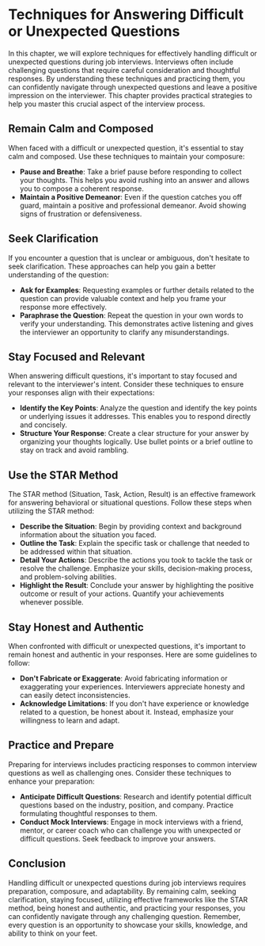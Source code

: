 Techniques for Answering Difficult or Unexpected Questions
===================================================================

In this chapter, we will explore techniques for effectively handling difficult or unexpected questions during job interviews. Interviews often include challenging questions that require careful consideration and thoughtful responses. By understanding these techniques and practicing them, you can confidently navigate through unexpected questions and leave a positive impression on the interviewer. This chapter provides practical strategies to help you master this crucial aspect of the interview process.

Remain Calm and Composed
------------------------

When faced with a difficult or unexpected question, it's essential to stay calm and composed. Use these techniques to maintain your composure:

* **Pause and Breathe**: Take a brief pause before responding to collect your thoughts. This helps you avoid rushing into an answer and allows you to compose a coherent response.
* **Maintain a Positive Demeanor**: Even if the question catches you off guard, maintain a positive and professional demeanor. Avoid showing signs of frustration or defensiveness.

Seek Clarification
------------------

If you encounter a question that is unclear or ambiguous, don't hesitate to seek clarification. These approaches can help you gain a better understanding of the question:

* **Ask for Examples**: Requesting examples or further details related to the question can provide valuable context and help you frame your response more effectively.
* **Paraphrase the Question**: Repeat the question in your own words to verify your understanding. This demonstrates active listening and gives the interviewer an opportunity to clarify any misunderstandings.

Stay Focused and Relevant
-------------------------

When answering difficult questions, it's important to stay focused and relevant to the interviewer's intent. Consider these techniques to ensure your responses align with their expectations:

* **Identify the Key Points**: Analyze the question and identify the key points or underlying issues it addresses. This enables you to respond directly and concisely.
* **Structure Your Response**: Create a clear structure for your answer by organizing your thoughts logically. Use bullet points or a brief outline to stay on track and avoid rambling.

Use the STAR Method
-------------------

The STAR method (Situation, Task, Action, Result) is an effective framework for answering behavioral or situational questions. Follow these steps when utilizing the STAR method:

* **Describe the Situation**: Begin by providing context and background information about the situation you faced.
* **Outline the Task**: Explain the specific task or challenge that needed to be addressed within that situation.
* **Detail Your Actions**: Describe the actions you took to tackle the task or resolve the challenge. Emphasize your skills, decision-making process, and problem-solving abilities.
* **Highlight the Result**: Conclude your answer by highlighting the positive outcome or result of your actions. Quantify your achievements whenever possible.

Stay Honest and Authentic
-------------------------

When confronted with difficult or unexpected questions, it's important to remain honest and authentic in your responses. Here are some guidelines to follow:

* **Don't Fabricate or Exaggerate**: Avoid fabricating information or exaggerating your experiences. Interviewers appreciate honesty and can easily detect inconsistencies.
* **Acknowledge Limitations**: If you don't have experience or knowledge related to a question, be honest about it. Instead, emphasize your willingness to learn and adapt.

Practice and Prepare
--------------------

Preparing for interviews includes practicing responses to common interview questions as well as challenging ones. Consider these techniques to enhance your preparation:

* **Anticipate Difficult Questions**: Research and identify potential difficult questions based on the industry, position, and company. Practice formulating thoughtful responses to them.
* **Conduct Mock Interviews**: Engage in mock interviews with a friend, mentor, or career coach who can challenge you with unexpected or difficult questions. Seek feedback to improve your answers.

Conclusion
----------

Handling difficult or unexpected questions during job interviews requires preparation, composure, and adaptability. By remaining calm, seeking clarification, staying focused, utilizing effective frameworks like the STAR method, being honest and authentic, and practicing your responses, you can confidently navigate through any challenging question. Remember, every question is an opportunity to showcase your skills, knowledge, and ability to think on your feet.

